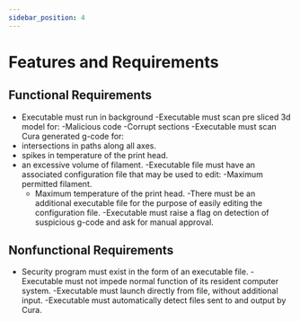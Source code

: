 ```yaml
---
sidebar_position: 4
---
```


# Features and Requirements
## Functional Requirements
- Executable must run in background
-Executable must scan pre sliced 3d model for:
	-Malicious code
	-Corrupt sections 
-Executable must scan Cura generated g-code for:
- intersections in paths along all axes. 
- spikes in temperature of the print head.
- an excessive volume of filament.
-Executable file must have an associated configuration file that may be used to edit:
	-Maximum permitted filament.
	- Maximum temperature of the print head.
-There must be an additional executable file for the purpose of easily editing the configuration file.
-Executable must raise a flag on detection of suspicious g-code and ask for manual approval. 

## Nonfunctional Requirements
- Security program must exist in the form of an executable file.
-Executable must not impede normal function of its resident computer system. 
-Executable must launch directly from file, without additional input.
 -Executable must automatically detect files sent to and output by Cura.
